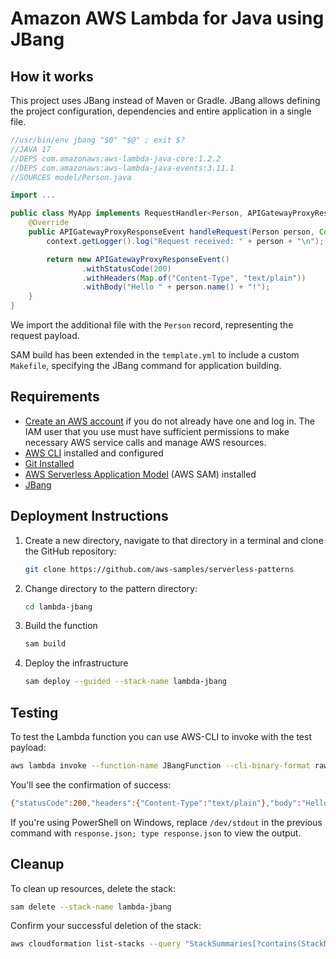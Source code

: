 # Amazon AWS Lambda for Java using JBang

## How it works

This project uses JBang instead of Maven or Gradle. JBang allows defining the project configuration, dependencies 
and entire application in a single file.

```java
//usr/bin/env jbang "$0" "$@" ; exit $?
//JAVA 17
//DEPS com.amazonaws:aws-lambda-java-core:1.2.2
//DEPS com.amazonaws:aws-lambda-java-events:3.11.1
//SOURCES model/Person.java

import ...

public class MyApp implements RequestHandler<Person, APIGatewayProxyResponseEvent> {
    @Override
    public APIGatewayProxyResponseEvent handleRequest(Person person, Context context) {
        context.getLogger().log("Request received: " + person + "\n");

        return new APIGatewayProxyResponseEvent()
                .withStatusCode(200)
                .withHeaders(Map.of("Content-Type", "text/plain"))
                .withBody("Hello " + person.name() + "!");
    }
}
```
We import the additional file with the `Person` record, representing the request payload.

SAM build has been extended in the `template.yml` to include a custom `Makefile`, specifying the JBang command for application building.

## Requirements

* [Create an AWS account](https://portal.aws.amazon.com/gp/aws/developer/registration/index.html) if you do not already have one and log in. The IAM user that you use must have sufficient permissions to make necessary AWS service calls and manage AWS resources.
* [AWS CLI](https://docs.aws.amazon.com/cli/latest/userguide/install-cliv2.html) installed and configured
* [Git Installed](https://git-scm.com/book/en/v2/Getting-Started-Installing-Git)
* [AWS Serverless Application Model](https://docs.aws.amazon.com/serverless-application-model/latest/developerguide/serverless-sam-cli-install.html) (AWS SAM) installed
* [JBang](https://www.jbang.dev/)

## Deployment Instructions

1. Create a new directory, navigate to that directory in a terminal and clone the GitHub repository:
    ```bash 
    git clone https://github.com/aws-samples/serverless-patterns
    ```
2. Change directory to the pattern directory:
    ```bash
    cd lambda-jbang
    ```
3. Build the function
    ```bash
    sam build
    ```
4. Deploy the infrastructure
    ```bash
    sam deploy --guided --stack-name lambda-jbang
    ```

## Testing

To test the Lambda function you can use AWS-CLI to invoke with the test payload:

```bash
aws lambda invoke --function-name JBangFunction --cli-binary-format raw-in-base64-out --qualifier live --payload '{"name": "John Doe", "age": 44}' /dev/stdout 
```

You'll see the confirmation of success:
```bash
{"statusCode":200,"headers":{"Content-Type":"text/plain"},"body":"Hello John Doe!"}
```

If you're using PowerShell on Windows, replace `/dev/stdout` in the previous command with `response.json; type response.json` to view the output.

## Cleanup

To clean up resources, delete the stack:

```bash
sam delete --stack-name lambda-jbang
```
Confirm your successful deletion of the stack:

```bash
aws cloudformation list-stacks --query "StackSummaries[?contains(StackName,'lambda-jbang')].StackStatus"
```